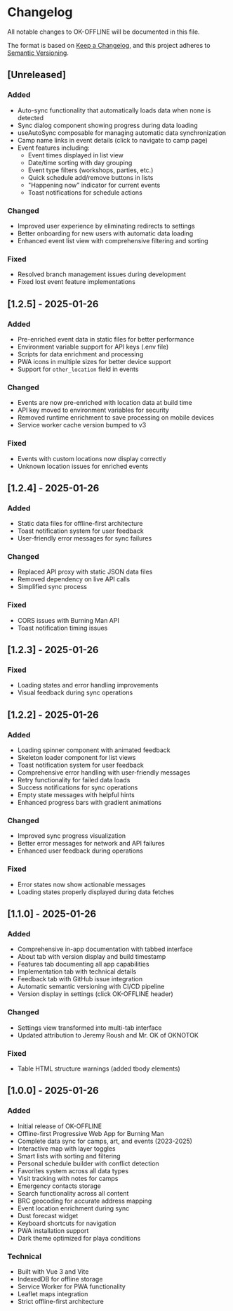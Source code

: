 # Changelog

All notable changes to OK-OFFLINE will be documented in this file.

The format is based on [Keep a Changelog](https://keepachangelog.com/en/1.0.0/),
and this project adheres to [Semantic Versioning](https://semver.org/spec/v2.0.0.html).

## [Unreleased]

### Added
- Auto-sync functionality that automatically loads data when none is detected
- Sync dialog component showing progress during data loading
- useAutoSync composable for managing automatic data synchronization
- Camp name links in event details (click to navigate to camp page)
- Event features including:
  - Event times displayed in list view
  - Date/time sorting with day grouping
  - Event type filters (workshops, parties, etc.)
  - Quick schedule add/remove buttons in lists
  - "Happening now" indicator for current events
  - Toast notifications for schedule actions

### Changed
- Improved user experience by eliminating redirects to settings
- Better onboarding for new users with automatic data loading
- Enhanced event list view with comprehensive filtering and sorting

### Fixed
- Resolved branch management issues during development
- Fixed lost event feature implementations

## [1.2.5] - 2025-01-26

### Added
- Pre-enriched event data in static files for better performance
- Environment variable support for API keys (.env file)
- Scripts for data enrichment and processing
- PWA icons in multiple sizes for better device support
- Support for `other_location` field in events

### Changed
- Events are now pre-enriched with location data at build time
- API key moved to environment variables for security
- Removed runtime enrichment to save processing on mobile devices
- Service worker cache version bumped to v3

### Fixed
- Events with custom locations now display correctly
- Unknown location issues for enriched events

## [1.2.4] - 2025-01-26

### Added
- Static data files for offline-first architecture
- Toast notification system for user feedback
- User-friendly error messages for sync failures

### Changed
- Replaced API proxy with static JSON data files
- Removed dependency on live API calls
- Simplified sync process

### Fixed
- CORS issues with Burning Man API
- Toast notification timing issues

## [1.2.3] - 2025-01-26

### Fixed
- Loading states and error handling improvements
- Visual feedback during sync operations

## [1.2.2] - 2025-01-26

### Added
- Loading spinner component with animated feedback
- Skeleton loader component for list views
- Toast notification system for user feedback
- Comprehensive error handling with user-friendly messages
- Retry functionality for failed data loads
- Success notifications for sync operations
- Empty state messages with helpful hints
- Enhanced progress bars with gradient animations

### Changed
- Improved sync progress visualization
- Better error messages for network and API failures
- Enhanced user feedback during operations

### Fixed
- Error states now show actionable messages
- Loading states properly displayed during data fetches

## [1.1.0] - 2025-01-26

### Added
- Comprehensive in-app documentation with tabbed interface
- About tab with version display and build timestamp
- Features tab documenting all app capabilities
- Implementation tab with technical details
- Feedback tab with GitHub issue integration
- Automatic semantic versioning with CI/CD pipeline
- Version display in settings (click OK-OFFLINE header)

### Changed
- Settings view transformed into multi-tab interface
- Updated attribution to Jeremy Roush and Mr. OK of OKNOTOK

### Fixed
- Table HTML structure warnings (added tbody elements)

## [1.0.0] - 2025-01-26

### Added
- Initial release of OK-OFFLINE
- Offline-first Progressive Web App for Burning Man
- Complete data sync for camps, art, and events (2023-2025)
- Interactive map with layer toggles
- Smart lists with sorting and filtering
- Personal schedule builder with conflict detection
- Favorites system across all data types
- Visit tracking with notes for camps
- Emergency contacts storage
- Search functionality across all content
- BRC geocoding for accurate address mapping
- Event location enrichment during sync
- Dust forecast widget
- Keyboard shortcuts for navigation
- PWA installation support
- Dark theme optimized for playa conditions

### Technical
- Built with Vue 3 and Vite
- IndexedDB for offline storage
- Service Worker for PWA functionality
- Leaflet maps integration
- Strict offline-first architecture